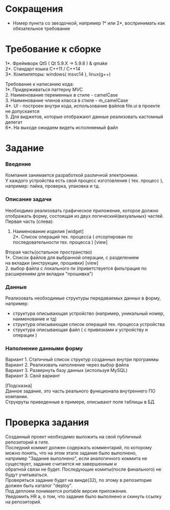 # Сокращения
- Номер пункта со звездочкой, например 1* или 2*,
воспринимать как обязательное требование

# Требование к сборке

1*. Фреймворк Qt5 ( Qt 5.9.X -> 5.9.8 ) & qmake \
2*. Стандарт языка С++11 / С++14 \
3*. Компиляторы: windows( msvc14 ), linux(g++)

Требование к написанию кода: \
1*. Придерживаться паттерну MVC \
2. Наименование переменных в стиле - camelCase \
3. Наименование членов класса в стиле - m_camelCase \
4*. UI - построен внутри кода, использование файлов file.ui в проекте не допускается \
5. Для виджетов, которые отображают данные реализовать кастомный делегат \
6*. На выходе ожидаем видеть исполняемый файл

# Задание

### Введение
Компания занимается разработкой различной электроники. \
У каждого устройства есть свой процесс изготовления ( тех. процесс ), \
например: пайка, проверка, упаковка и тд.

### Описание задачи
Необходимо реализовать графическое приложение, которое должно отображать форму, состоящая из двух логический(визуальных) частей. \
Первая часть (слева):
1. Наименование изделия [widget] \
2*. Список операций тех. процесса ( отсортирован по последовательности тех. процесса ) [view]

Вторая часть(остальное пространство) \
1*. Список файлов для выбранной операции, с разделением \
на вкладки (инструкции, прошивки) [view] \
2. выбор файла с локального пк (приветствуется фильтрация по расширениям для вкладки "прошивка")

### Данные
Реализовать необходимые структуры передаваемых данных в форму, например:
- структура описывающая устройство (например, уникальный номер, наименование и тд)
- структура описывающая список операций тех. процесса устройства
- структура описывающая файл ( с привязками к устройству и операции )

### Наполнение данными форму
Вариант 1. Статичный список структур созданных внутри программы \
Вариант 2. Реализовать наполнение через выбор файла \
Вариант 3. Развернуть базу данных (используя MySQL) \
Вариант 3. Свой вариант

[Подсказка] \
Данное задание, это часть реального функционала внутреннего ПО компании. \
Струкруты приведенные в примере, описывают поля таблицы в БД

# Проверка задания

Созданный проект необходимо выложить на свой публичный репозиторий в гите. \
Последний коммит должен содержать комментарий, по которому можно понять, что на этом этапе задание было выполнено, \
например "Задание выполнено", если аналогичного коммита не существует, задание считается не завершенным и \
обратной связи не будет. Последующие комиты(после финального) не будут учитываться. \
Проверяться задание будет на винде(32), по этому в репозиторие должен быть каталог "deploy". \
Под деплоем понимается portable версия приложения. \
Уведомить HR а, о том, что задание было выполнено и скинуть ссылку на репозиторий.
